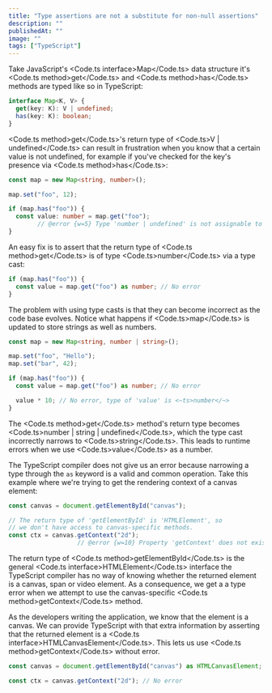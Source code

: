 ```yaml
---
title: "Type assertions are not a substitute for non-null assertions"
description: ""
publishedAt: ""
image: ""
tags: ["TypeScript"]
---
```


Take JavaScript's <Code.ts interface>Map</Code.ts> data structure <EmDash /> it's <Code.ts method>get</Code.ts> and <Code.ts method>has</Code.ts> methods are typed like so in TypeScript:

```ts
interface Map<K, V> {
  get(key: K): V | undefined;
  has(key: K): boolean;
}
```

<Code.ts method>get</Code.ts>'s return type of <Code.ts>V | undefined</Code.ts> can result in frustration when you know that a certain value is not undefined, for example if you've checked for the key's presence via <Code.ts method>has</Code.ts>:

```ts
const map = new Map<string, number>();

map.set("foo", 12);

if (map.has("foo")) {
  const value: number = map.get("foo");
        // @error {w=5} Type 'number | undefined' is not assignable to type 'number'.
}
```

An easy fix is to assert that the return type of <Code.ts method>get</Code.ts> is of type <Code.ts>number</Code.ts> via a type cast:

```ts
if (map.has("foo")) {
  const value = map.get("foo") as number; // No error
}
```

The problem with using type casts is that they can become incorrect as the code base evolves. Notice what happens if <Code.ts>map</Code.ts> is updated to store strings as well as numbers.

```ts
const map = new Map<string, number | string>();

map.set("foo", "Hello");
map.set("bar", 42);

if (map.has("foo")) {
  const value = map.get("foo") as number; // No error

  value * 10; // No error, type of 'value' is <~ts>number</~>
}
```

The <Code.ts method>get</Code.ts> method's return type becomes <Code.ts>number | string | undefined</Code.ts>, which the type cast incorrectly narrows to <Code.ts>string</Code.ts>. This leads to runtime errors when we use <Code.ts>value</Code.ts> as a number.

The TypeScript compiler does not give us an error because narrowing a type through the `as` keyword is a valid and common operation. Take this example where we're trying to get the rendering context of a canvas element:

```ts
const canvas = document.getElementById("canvas");

// The return type of 'getElementById' is 'HTMLElement', so
// we don't have access to canvas-specific methods.
const ctx = canvas.getContext("2d");
                   // @error {w=10} Property 'getContext' does not exist on type 'HTMLElement'.
```

The return type of <Code.ts method>getElementById</Code.ts> is the general <Code.ts interface>HTMLElement</Code.ts> interface <EmDash /> the TypeScript compiler has no way of knowing whether the returned element is a canvas, span or video element. As a consequence, we get a a type error when we attempt to use the canvas-specific <Code.ts method>getContext</Code.ts> method.

As the developers writing the application, we know that the element is a canvas. We can provide TypeScript with that extra information by asserting that the returned element is a <Code.ts interface>HTMLCanvasElement</Code.ts>. This lets us use <Code.ts method>getContext</Code.ts> without error.

```ts
const canvas = document.getElementById("canvas") as HTMLCanvasElement;

const ctx = canvas.getContext("2d"); // No error
```




